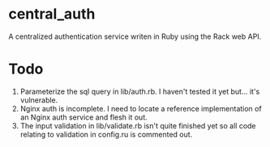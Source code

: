 # central_auth
A centralized authentication service writen in Ruby using the Rack web API.

# Todo
1. Parameterize the sql query in lib/auth.rb. I haven't tested it yet but... it's vulnerable.
2. Nginx auth is incomplete. I need to locate a reference implementation of an Nginx auth service and flesh it out.
3. The input validation in lib/validate.rb isn't quite finished yet so all code relating to validation in config.ru is commented out.
